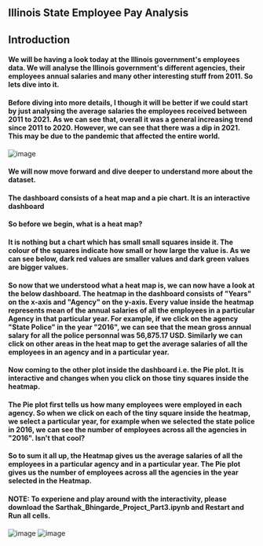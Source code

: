 ## Illinois State Employee Pay Analysis

## Introduction
#### We will be having a look today at the Illinois government's employees data. We will analyse the Illinois government's different agencies, their employees annual salaries and many other interesting stuff from 2011. So lets dive into it.

#### Before diving into more details, I though it will be better if we could start by just analysing the average salaries the employees received between 2011 to 2021. As we can see that, overall it was a general increasing trend since 2011 to 2020. However, we can see that there was a dip in 2021. This may be due to the pandemic that affected the entire world. 

![image](https://user-images.githubusercontent.com/74734092/162031689-0a829f5f-9cdd-42bb-b6ad-54a18ef7f0d0.png)

#### We will now move forward and dive deeper to understand more about the dataset.

#### The dashboard consists of a heat map and a pie chart. It is an interactive dashboard
#### So before we begin, what is a heat map?
#### It is nothing but a chart which has small small squares inside it. The colour of the squares indicate how small or how large the value is. As we can see below, dark red values are smaller values and dark green values are bigger values.
#### So now that we understood what a heat map is, we can now have a look at the below dashboard. The heatmap in the dashboard consists of "Years" on the x-axis and "Agency" on the y-axis. Every value inside the heatmap represents mean of the annual salaries of all the employees in a particular Agency in that particular year. For example, if we click on the agency "State Police" in the year "2016", we can see that the mean gross annual salary for all the police personnal was 56,875.17 USD. Similarly we can click on other areas in the heat map to get the average salaries of all the employees in an agency and in a particular year.
#### Now coming to the other plot inside the dashboard i.e. the Pie plot. It is interactive and changes when you click on those tiny squares inside the heatmap.
#### The Pie plot first tells us how many employees were employed in each agency. So when we click on each of the tiny square inside the heatmap, we select a particular year, for example when we selected the state police in 2016, we can see the number of employees across all the agencies in "2016". Isn't that cool?
#### So to sum it all up, the Heatmap gives us the average salaries of all the employees in a particular agency and in a particular year. The Pie plot gives us the number of employees across all the agencies in the year selected in the Heatmap.
#### NOTE: To experiene and play around with the interactivity, please download the Sarthak_Bhingarde_Project_Part3.ipynb and Restart and Run all cells.

![image](https://user-images.githubusercontent.com/74734092/162032533-b4a24010-dc77-4fe8-a4a8-3c03669c6e5e.png) ![image](https://user-images.githubusercontent.com/74734092/162032694-ae83b8e2-0cdd-484a-ad4f-6f1b6470c452.png)
